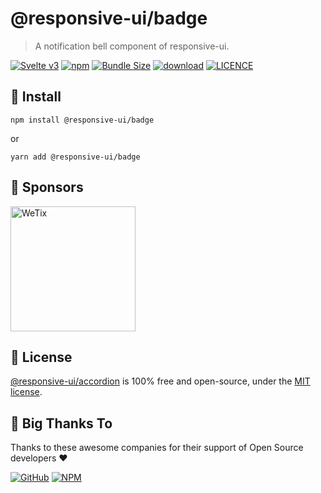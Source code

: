 
# @responsive-ui/badge

> A notification bell component of responsive-ui.

<p>

[![Svelte v3](https://img.shields.io/badge/svelte-v3-orange.svg)](https://svelte.dev)
[![npm](https://img.shields.io/npm/v/@responsive-ui/badge.svg)](https://www.npmjs.com/package/@responsive-ui/badge)
[![Bundle Size](https://badgen.net/bundlephobia/minzip/%40responsive-ui%2Fbadge)](https://bundlephobia.com/result?p=%40responsive-ui%2Fbadge)
[![download](https://img.shields.io/npm/dw/@responsive-ui/badge.svg)](https://www.npmjs.com/package/@responsive-ui/badge)
[![LICENCE](https://img.shields.io/github/license/wetix/responsive-ui)](https://github.com/wetix/responsive-ui/blob/main/LICENSE)

</p>

## 🔨 Install

```console
npm install @responsive-ui/badge
```

or

```console
yarn add @responsive-ui/badge
```

## 🔋 Sponsors

<img src="https://asset.wetix.my/images/logo/wetix.png" alt="WeTix" width="200px">

## 📄 License

[@responsive-ui/accordion](https://github.com/wetix/responsive-ui/tree/main/components/accordion) is 100% free and open-source, under the [MIT license](https://github.com/wetix/responsive-ui/blob/main/LICENSE).

## 🎉 Big Thanks To

Thanks to these awesome companies for their support of Open Source developers ❤

[![GitHub](https://jstools.dev/img/badges/github.svg)](https://github.com/open-source)
[![NPM](https://jstools.dev/img/badges/npm.svg)](https://www.npmjs.com/)
